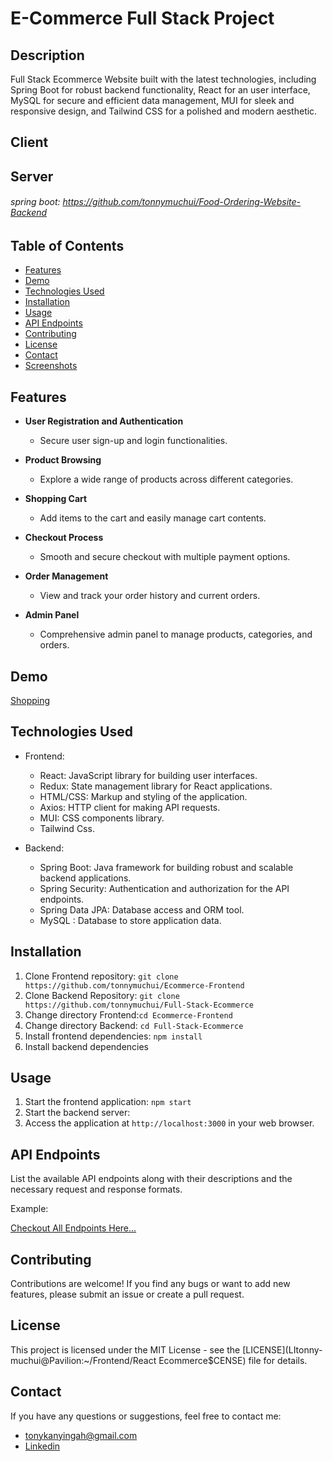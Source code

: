 # E-Commerce Full Stack Project


## Description

Full Stack Ecommerce Website built with the latest technologies, including Spring Boot for robust backend functionality, React for an user interface, MySQL for secure and efficient data management, MUI for sleek and responsive design, and Tailwind CSS for a polished and modern aesthetic.

## Client

## Server
###### spring boot: https://github.com/tonnymuchui/Food-Ordering-Website-Backend

## Table of Contents

- [Features](#features)
- [Demo](#demo)
- [Technologies Used](#technologies-used)
- [Installation](#installation)
- [Usage](#usage)
- [API Endpoints](#api-endpoints)
- [Contributing](#contributing)
- [License](#license)
- [Contact](#contact)
- [Screenshots](#screenshots)

## Features

- **User Registration and Authentication**
  - Secure user sign-up and login functionalities.
  
- **Product Browsing**
  - Explore a wide range of products across different categories.
  
- **Shopping Cart**
  - Add items to the cart and easily manage cart contents.
  
- **Checkout Process**
  - Smooth and secure checkout with multiple payment options.
  
- **Order Management**
  - View and track your order history and current orders.
  
- **Admin Panel**
  - Comprehensive admin panel to manage products, categories, and orders.

## Demo

[Shopping](/)

## Technologies Used

- Frontend:
  - React: JavaScript library for building user interfaces.
  - Redux: State management library for React applications.
  - HTML/CSS: Markup and styling of the application.
  - Axios: HTTP client for making API requests.
  - MUI: CSS components library.
  - Tailwind Css.

- Backend:
  - Spring Boot: Java framework for building robust and scalable backend applications.
  - Spring Security: Authentication and authorization for the API endpoints.
  - Spring Data JPA: Database access and ORM tool.
  - MySQL : Database to store application data.

## Installation

1. Clone Frontend repository: `git clone https://github.com/tonnymuchui/Ecommerce-Frontend`
2. Clone Backend Repository: `git clone https://github.com/tonnymuchui/Full-Stack-Ecommerce`
3. Change directory Frontend:`cd Ecommerce-Frontend`
4. Change directory Backend: `cd Full-Stack-Ecommerce`
5. Install frontend dependencies: `npm install`
6. Install backend dependencies

## Usage

1. Start the frontend application: `npm start`
2. Start the backend server:
3. Access the application at `http://localhost:3000` in your web browser.

## API Endpoints

List the available API endpoints along with their descriptions and the necessary request and response formats.

Example:

[Checkout All Endpoints Here...](https://e-commerce-server-production-0873.up.railway.app/swagger-ui/index.html)

## Contributing

Contributions are welcome! If you find any bugs or want to add new features, please submit an issue or create a pull request.

## License

This project is licensed under the MIT License - see the [LICENSE](LItonny-muchui@Pavilion:~/Frontend/React Ecommerce$CENSE) file for details.

## Contact

If you have any questions or suggestions, feel free to contact me:

- tonykanyingah@gmail.com
- [Linkedin](https://www.linkedin.com/in/tonny-muchui/)